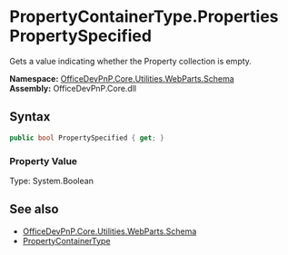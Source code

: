 # PropertyContainerType.Properties PropertySpecified
 <para xml:lang="en">Gets a value indicating whether the Property collection is empty.</para>   

**Namespace:** [OfficeDevPnP.Core.Utilities.WebParts.Schema](OfficeDevPnP.Core.Utilities.WebParts.Schema.md)  
**Assembly:** OfficeDevPnP.Core.dll  
## Syntax
```C#
public bool PropertySpecified { get; }
```

### Property Value
Type: System.Boolean  

## See also
- [OfficeDevPnP.Core.Utilities.WebParts.Schema](OfficeDevPnP.Core.Utilities.WebParts.Schema.md)
- [PropertyContainerType](OfficeDevPnP.Core.Utilities.WebParts.Schema.PropertyContainerType.md) 
